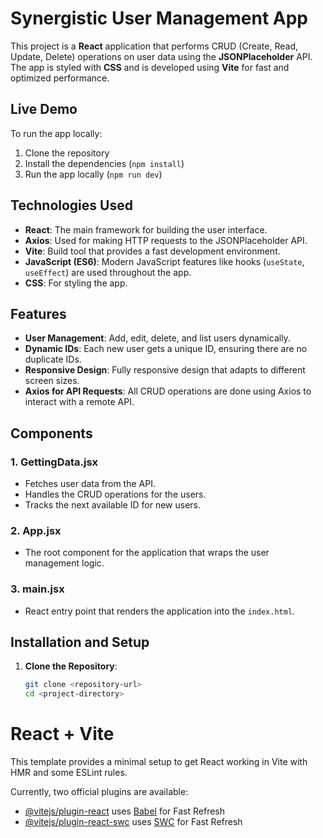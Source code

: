 # Synergistic User Management App

This project is a **React** application that performs CRUD (Create, Read, Update, Delete) operations on user data using the **JSONPlaceholder** API. The app is styled with **CSS** and is developed using **Vite** for fast and optimized performance.

## Live Demo

To run the app locally:
1. Clone the repository
2. Install the dependencies (`npm install`)
3. Run the app locally (`npm run dev`)

## Technologies Used

- **React**: The main framework for building the user interface.
- **Axios**: Used for making HTTP requests to the JSONPlaceholder API.
- **Vite**: Build tool that provides a fast development environment.
- **JavaScript (ES6)**: Modern JavaScript features like hooks (`useState`, `useEffect`) are used throughout the app.
- **CSS**: For styling the app.

## Features

- **User Management**: Add, edit, delete, and list users dynamically.
- **Dynamic IDs**: Each new user gets a unique ID, ensuring there are no duplicate IDs.
- **Responsive Design**: Fully responsive design that adapts to different screen sizes.
- **Axios for API Requests**: All CRUD operations are done using Axios to interact with a remote API.

## Components

### 1. **GettingData.jsx**
   - Fetches user data from the API.
   - Handles the CRUD operations for the users.
   - Tracks the next available ID for new users.

### 2. **App.jsx**
   - The root component for the application that wraps the user management logic.

### 3. **main.jsx**
   - React entry point that renders the application into the `index.html`.

## Installation and Setup

1. **Clone the Repository**:
   ```bash
   git clone <repository-url>
   cd <project-directory>


# React + Vite

This template provides a minimal setup to get React working in Vite with HMR and some ESLint rules.

Currently, two official plugins are available:

- [@vitejs/plugin-react](https://github.com/vitejs/vite-plugin-react/blob/main/packages/plugin-react/README.md) uses [Babel](https://babeljs.io/) for Fast Refresh
- [@vitejs/plugin-react-swc](https://github.com/vitejs/vite-plugin-react-swc) uses [SWC](https://swc.rs/) for Fast Refresh
